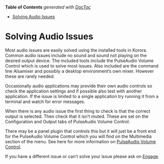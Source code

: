 <!-- START doctoc generated TOC please keep comment here to allow auto update -->
<!-- DON'T EDIT THIS SECTION, INSTEAD RE-RUN doctoc TO UPDATE -->
**Table of Contents**  *generated with [DocToc](https://github.com/thlorenz/doctoc)*

- [Solving Audio Issues](#solving-audio-issues)

<!-- END doctoc generated TOC please keep comment here to allow auto update -->

# Solving Audio Issues

Most audio issues are easily solved using the installed tools in Korora. Common audio issues include no sound and sound not playing on the desired output device. The included tools include the PulseAudio Volume Control which is used to solve most issues. Also included are the command line Alsamixer and possibly a desktop environment’s own mixer. However these are rarely needed.

Occasionally audio applications may provide their own audio controls so check the application settings and if possible also test with another application. If the issue is limited to a single application try running it from a terminal and watch for error messages.

When there is any audio issue the first thing to check is that the correct output is selected. Then check that it isn’t muted. These are set on the Configuration and Output tabs of PulseAudio Volume Control.

There may be a panel plugin that controls this but it will just be a front end for the PulseAudio Volume Control which you will find on the Multimedia section of the menu. See here for more information on [PulseAudio Volume Control](https://github.com/kororaproject/kp-documentation/wiki/Pulse-Audio).

If you have a different issue or can’t solve your issue please ask on [Engage](https://kororaproject.org/support/engage).
